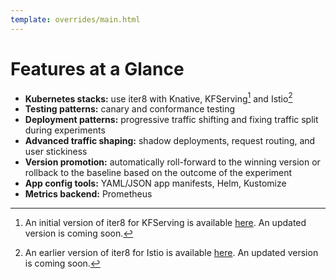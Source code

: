 ```yaml
---
template: overrides/main.html
---
```


# Features at a Glance

- **Kubernetes stacks:** use iter8 with Knative, KFServing[^1] and Istio[^2]
- **Testing patterns:** canary and conformance testing
- **Deployment patterns:** progressive traffic shifting and fixing traffic split during experiments
- **Advanced traffic shaping:** shadow deployments, request routing, and user stickiness
- **Version promotion:** automatically roll-forward to the winning version or rollback to the baseline based on the outcome of the experiment
- **App config tools:** YAML/JSON app manifests, Helm, Kustomize
- **Metrics backend:** Prometheus

[^1]: An initial version of iter8 for KFServing is available [here](https://github.com/iter8-tools/iter8-kfserving). An updated version is coming soon.
[^2]: An earlier version of iter8 for Istio is available [here](https://github.com/iter8-tools/iter8). An updated version is coming soon.
